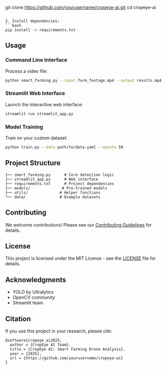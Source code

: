 git clone https://github.com/yourusername/cropeye-ai.git
cd cropeye-ai
```

2. Install dependencies:
```bash
pip install -r requirements.txt
```

## Usage

### Command Line Interface
Process a video file:
```bash
python smart_farming.py --input farm_footage.mp4 --output results.mp4
```

### Streamlit Web Interface
Launch the interactive web interface:
```bash
streamlit run streamlit_app.py
```

### Model Training
Train on your custom dataset:
```bash
python train.py --data path/to/data.yaml --epochs 50
```

## Project Structure
```
├── smart_farming.py      # Core detection logic
├── streamlit_app.py      # Web interface
├── requirements.txt      # Project dependencies
├── models/              # Pre-trained models
├── utils/              # Helper functions
└── data/               # Example datasets
```

## Contributing
We welcome contributions! Please see our [Contributing Guidelines](CONTRIBUTING.md) for details.

## License
This project is licensed under the MIT License - see the [LICENSE](LICENSE) file for details.

## Acknowledgments
- YOLO by Ultralytics
- OpenCV community
- Streamlit team

## Citation
If you use this project in your research, please cite:
```
@software{cropeye_ai2025,
  author = {CropEye AI Team},
  title = {CropEye AI: Smart Farming Drone Analysis},
  year = {2025},
  url = {https://github.com/yourusername/cropeye-ai}
}
